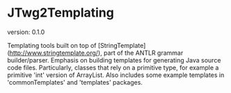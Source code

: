 JTwg2Templating
==============
version: 0.1.0

Templating tools built on top of [StringTemplate] (http://www.stringtemplate.org/), part of the ANTLR grammar builder/parser. 
Emphasis on building templates for generating Java source code files.  Particularly, classes that rely on a primitive type, for example a primitive 'int' version of ArrayList. 
Also includes some example templates in 'commonTemplates' and 'templates' packages.